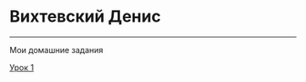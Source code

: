 # Вихтевский Денис
***
Мои домашние задания

[Урок 1](https://vikhtevsky.github.io/lesson_12/src/ "урок 12")
